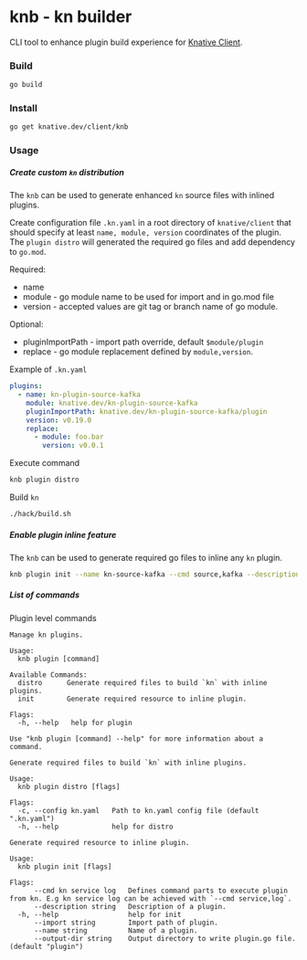# knb - kn builder

CLI tool to enhance plugin build experience for [Knative Client](https://github.com/knative/client).


### Build
```bash
go build
```

### Install
```bash
go get knative.dev/client/knb
```

### Usage

##### Create custom `kn` distribution

The `knb` can be used to generate enhanced `kn` source files with inlined plugins.

Create configuration file `.kn.yaml` in a root directory of `knative/client` that should specify at least `name, module, version` coordinates of the plugin.
The `plugin distro` will generated the required go files and add dependency to `go.mod`.

Required:
* name
* module - go module name to be used for import and in go.mod file
* version - accepted values are git tag or branch name of go module.

Optional:
* pluginImportPath - import path override, default `$module/plugin`
* replace - go module replacement defined by `module,version`.

Example of `.kn.yaml`
```yaml
plugins:
  - name: kn-plugin-source-kafka
    module: knative.dev/kn-plugin-source-kafka
    pluginImportPath: knative.dev/kn-plugin-source-kafka/plugin
    version: v0.19.0
    replace:
      - module: foo.bar
        version: v0.0.1
```


Execute command
```bash
knb plugin distro
```


Build `kn`
```bash
./hack/build.sh
```

##### Enable plugin inline feature

The `knb` can be used to generate required go files to inline any `kn` plugin.

```bash
knb plugin init --name kn-source-kafka --cmd source,kafka --description "Some plugin"
```


##### List of commands

Plugin level commands

```
Manage kn plugins.

Usage:
  knb plugin [command]

Available Commands:
  distro      Generate required files to build `kn` with inline plugins.
  init        Generate required resource to inline plugin.

Flags:
  -h, --help   help for plugin

Use "knb plugin [command] --help" for more information about a command.
```

```
Generate required files to build `kn` with inline plugins.

Usage:
  knb plugin distro [flags]

Flags:
  -c, --config kn.yaml   Path to kn.yaml config file (default ".kn.yaml")
  -h, --help             help for distro

```

```
Generate required resource to inline plugin.

Usage:
  knb plugin init [flags]

Flags:
      --cmd kn service log   Defines command parts to execute plugin from kn. E.g kn service log can be achieved with `--cmd service,log`.
      --description string   Description of a plugin.
  -h, --help                 help for init
      --import string        Import path of plugin.
      --name string          Name of a plugin.
      --output-dir string    Output directory to write plugin.go file. (default "plugin")
```
